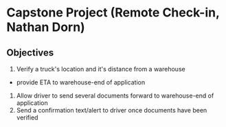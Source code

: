 # Capstone Project (Remote Check-in, Nathan Dorn)
## Objectives
1. Verify a truck's location and it's distance from a warehouse
  * provide ETA to warehouse-end of application

1. Allow driver to send several documents forward to warehouse-end of application
1. Send a confirmation text/alert to driver once documents have been verified


